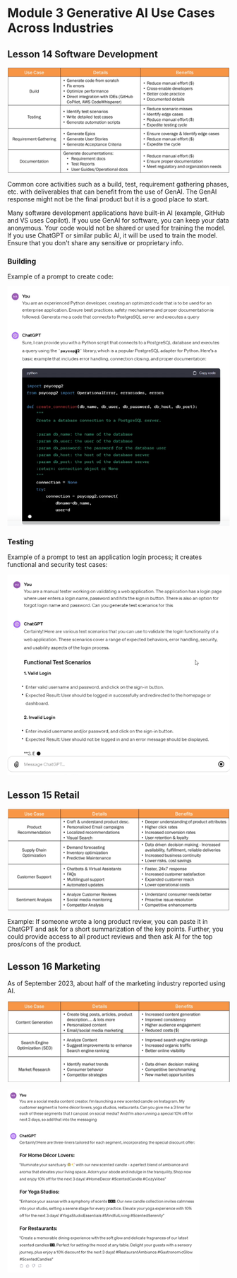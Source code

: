 # Module 3 Generative AI Use Cases Across Industries

## Lesson 14 Software Development

![software development uses](./assets/software_dev_uses.png)

Common core activities such as a build, test, requirement gathering phases, etc. with deliverables that can benefit from the use of GenAI. The GenAI response might not be the final product but it is a good place to start.

Many software development applications have built-in AI (example, GitHub and VS uses Copilot). If you use GenAI for software, you can keep your data anonymous. Your code would not be shared or used for training the model. If you use ChatGPT or similar public AI, it will be used to train the model. Ensure that you don't share any sensitive or proprietary info.

### Building

Example of a prompt to create code:

![code prompt](./assets/code_request.png)

### Testing

Example of a prompt to test an application login process; it creates functional and security test cases:

![ssoftware testing prompt](./assets/software_testing_prompt.png)

## Lesson 15 Retail

![retail use cases](./assets/retail_use_cases.png)

Example: If someone wrote a long product review, you can paste it in ChatGPT and ask for a short summarization of the key points. Further, you could provide access to all product reviews and then ask AI for the top pros/cons of the product.

## Lesson 16 Marketing

As of September 2023, about half of the marketing industry reported using AI.

![marketing use cases](./assets/marketing_use_cases.png)

![Instagram content creation](./assets/marketing_insta_content.png)










